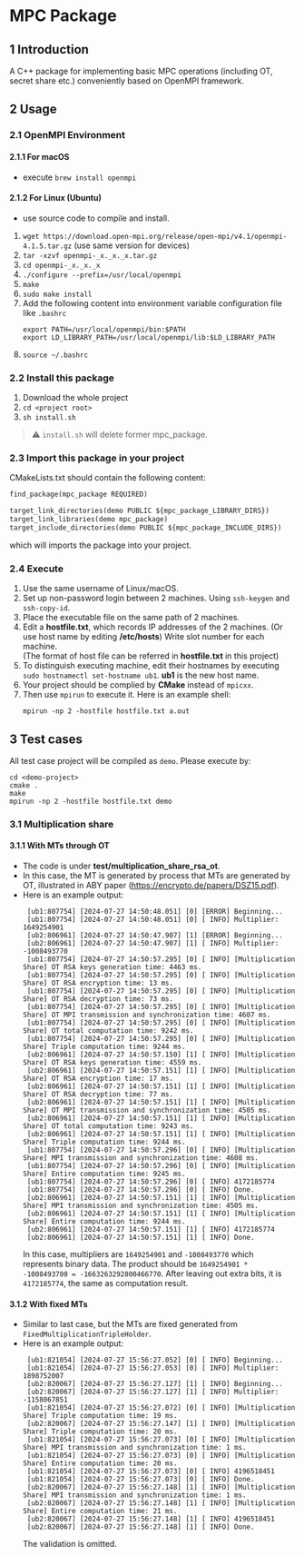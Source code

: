 # MPC Package
## 1 Introduction
A C++ package for implementing basic MPC operations (including OT, secret share etc.) conveniently based on OpenMPI framework.
## 2 Usage
### 2.1 OpenMPI Environment
#### 2.1.1 For macOS
- execute
`brew install openmpi`
#### 2.1.2 For Linux (Ubuntu)
- use source code to compile and install.
1. `wget https://download.open-mpi.org/release/open-mpi/v4.1/openmpi-4.1.5.tar.gz` (use same version for devices)
2. `tar -xzvf openmpi-_x._x._x.tar.gz`
3. `cd openmpi-_x._x._x`
4. `./configure --prefix=/usr/local/openmpi`
5. `make`
6. `sudo make install`
7. Add the following content into environment variable configuration file like `.bashrc`
    ```shell
    export PATH=/usr/local/openmpi/bin:$PATH
    export LD_LIBRARY_PATH=/usr/local/openmpi/lib:$LD_LIBRARY_PATH
    ```
8. `source ~/.bashrc`

### 2.2 Install this package
1. Download the whole project
2. `cd <project root>`
3. `sh install.sh`
> ⚠️ `install.sh` will delete former mpc_package.
### 2.3 Import this package in your project
CMakeLists.txt should contain the following content:
```txt
find_package(mpc_package REQUIRED)

target_link_directories(demo PUBLIC ${mpc_package_LIBRARY_DIRS})
target_link_libraries(demo mpc_package)
target_include_directories(demo PUBLIC ${mpc_package_INCLUDE_DIRS})
```
which will imports the package into your project.
### 2.4 Execute
1. Use the same username of Linux/macOS.
2. Set up non-password login between 2 machines. Using `ssh-keygen` and `ssh-copy-id`.
3. Place the executable file on the same path of 2 machines.
4. Edit a **hostfile.txt**, which records IP addresses of the 2 machines. (Or use host name by editing **/etc/hosts**) Write slot number for each machine.
   <br>(The format of host file can be referred in **hostfile.txt** in this project)
5. To distinguish executing machine, edit their hostnames by executing `sudo hostnamectl set-hostname ub1`. **ub1** is the new host name.
6. Your project should be complied by **CMake** instead of `mpicxx`. 
7. Then use `mpirun` to execute it. Here is an example shell:
    ```shell
    mpirun -np 2 -hostfile hostfile.txt a.out
    ```
## 3 Test cases
All test case project will be compiled as `demo`. Please execute by:
```shell
cd <demo-project>
cmake .
make
mpirun -np 2 -hostfile hostfile.txt demo
```
### 3.1 Multiplication share
#### 3.1.1 With MTs through OT
- The code is under **test/multiplication_share_rsa_ot**.
- In this case, the MT is generated by process that MTs are generated by OT, illustrated in ABY paper (https://encrypto.de/papers/DSZ15.pdf).
- Here is an example output:
  ```shell
   [ub1:807754] [2024-07-27 14:50:48.051] [0] [ERROR] Beginning...
   [ub1:807754] [2024-07-27 14:50:48.051] [0] [ INFO] Multiplier: 1649254901
   [ub2:806961] [2024-07-27 14:50:47.907] [1] [ERROR] Beginning...
   [ub2:806961] [2024-07-27 14:50:47.907] [1] [ INFO] Multiplier: -1008493770
   [ub1:807754] [2024-07-27 14:50:57.295] [0] [ INFO] [Multiplication Share] OT RSA keys generation time: 4463 ms.
   [ub1:807754] [2024-07-27 14:50:57.295] [0] [ INFO] [Multiplication Share] OT RSA encryption time: 13 ms.
   [ub1:807754] [2024-07-27 14:50:57.295] [0] [ INFO] [Multiplication Share] OT RSA decryption time: 73 ms.
   [ub1:807754] [2024-07-27 14:50:57.295] [0] [ INFO] [Multiplication Share] OT MPI transmission and synchronization time: 4607 ms.
   [ub1:807754] [2024-07-27 14:50:57.295] [0] [ INFO] [Multiplication Share] OT total computation time: 9242 ms.
   [ub1:807754] [2024-07-27 14:50:57.295] [0] [ INFO] [Multiplication Share] Triple computation time: 9244 ms.
   [ub2:806961] [2024-07-27 14:50:57.150] [1] [ INFO] [Multiplication Share] OT RSA keys generation time: 4559 ms.
   [ub2:806961] [2024-07-27 14:50:57.151] [1] [ INFO] [Multiplication Share] OT RSA encryption time: 17 ms.
   [ub2:806961] [2024-07-27 14:50:57.151] [1] [ INFO] [Multiplication Share] OT RSA decryption time: 77 ms.
   [ub2:806961] [2024-07-27 14:50:57.151] [1] [ INFO] [Multiplication Share] OT MPI transmission and synchronization time: 4505 ms.
   [ub2:806961] [2024-07-27 14:50:57.151] [1] [ INFO] [Multiplication Share] OT total computation time: 9243 ms.
   [ub2:806961] [2024-07-27 14:50:57.151] [1] [ INFO] [Multiplication Share] Triple computation time: 9244 ms.
   [ub1:807754] [2024-07-27 14:50:57.296] [0] [ INFO] [Multiplication Share] MPI transmission and synchronization time: 4608 ms.
   [ub1:807754] [2024-07-27 14:50:57.296] [0] [ INFO] [Multiplication Share] Entire computation time: 9245 ms.
   [ub1:807754] [2024-07-27 14:50:57.296] [0] [ INFO] 4172185774
   [ub1:807754] [2024-07-27 14:50:57.296] [0] [ INFO] Done.
   [ub2:806961] [2024-07-27 14:50:57.151] [1] [ INFO] [Multiplication Share] MPI transmission and synchronization time: 4505 ms.
   [ub2:806961] [2024-07-27 14:50:57.151] [1] [ INFO] [Multiplication Share] Entire computation time: 9244 ms.
   [ub2:806961] [2024-07-27 14:50:57.151] [1] [ INFO] 4172185774
   [ub2:806961] [2024-07-27 14:50:57.151] [1] [ INFO] Done.             
  ```
  In this case, multipliers are `1649254901` and `-1008493770` which represents binary data.
  The product should be `1649254901 * -1008493700 = -1663263292800466770`. After leaving out extra bits, it is `4172185774`, the same as computation result.
#### 3.1.2 With fixed MTs
- Similar to last case, but the MTs are fixed generated from `FixedMultiplicationTripleHolder`.
- Here is an example output:
  ```shell
   [ub1:821054] [2024-07-27 15:56:27.052] [0] [ INFO] Beginning...
   [ub1:821054] [2024-07-27 15:56:27.053] [0] [ INFO] Multiplier: 1898752007
   [ub2:820067] [2024-07-27 15:56:27.127] [1] [ INFO] Beginning...
   [ub2:820067] [2024-07-27 15:56:27.127] [1] [ INFO] Multiplier: -1158067851
   [ub1:821054] [2024-07-27 15:56:27.072] [0] [ INFO] [Multiplication Share] Triple computation time: 19 ms.
   [ub2:820067] [2024-07-27 15:56:27.147] [1] [ INFO] [Multiplication Share] Triple computation time: 20 ms.
   [ub1:821054] [2024-07-27 15:56:27.073] [0] [ INFO] [Multiplication Share] MPI transmission and synchronization time: 1 ms.
   [ub1:821054] [2024-07-27 15:56:27.073] [0] [ INFO] [Multiplication Share] Entire computation time: 20 ms.
   [ub1:821054] [2024-07-27 15:56:27.073] [0] [ INFO] 4196518451
   [ub1:821054] [2024-07-27 15:56:27.073] [0] [ INFO] Done.
   [ub2:820067] [2024-07-27 15:56:27.148] [1] [ INFO] [Multiplication Share] MPI transmission and synchronization time: 1 ms.
   [ub2:820067] [2024-07-27 15:56:27.148] [1] [ INFO] [Multiplication Share] Entire computation time: 21 ms.
   [ub2:820067] [2024-07-27 15:56:27.148] [1] [ INFO] 4196518451
   [ub2:820067] [2024-07-27 15:56:27.148] [1] [ INFO] Done.
  ```
  The validation is omitted.
  



